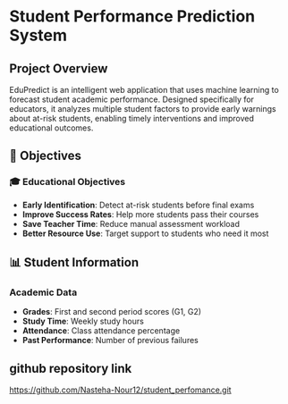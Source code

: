 # Student Performance Prediction System


## Project Overview
EduPredict is an intelligent web application that uses machine learning to forecast student academic performance. Designed specifically for educators, it analyzes multiple student factors to provide early warnings about at-risk students, enabling timely interventions and improved educational outcomes.

## 🎯 Objectives

### 🎓 Educational Objectives
- **Early Identification**: Detect at-risk students before final exams
- **Improve Success Rates**: Help more students pass their courses
- **Save Teacher Time**: Reduce manual assessment workload
- **Better Resource Use**: Target support to students who need it most

## 📊 Student Information

### Academic Data
- **Grades**: First and second period scores (G1, G2)
- **Study Time**: Weekly study hours
- **Attendance**: Class attendance percentage
- **Past Performance**: Number of previous failures

## github repository link

https://github.com/Nasteha-Nour12/student_perfomance.git
